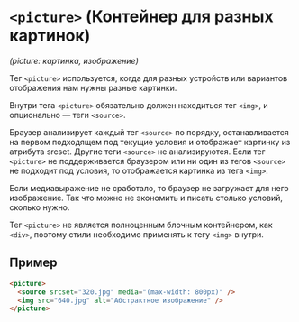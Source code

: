 # `<picture>` (Контейнер для разных картинок)

_(picture: картинка, изображение)_

Тег `<picture>` используется, когда для разных устройств или вариантов отображения нам нужны разные картинки.

Внутри тега `<picture>` обязательно должен находиться тег `<img>`, и опционально — теги `<source>`.

Браузер анализирует каждый тег `<source>` по порядку, останавливается на первом подходящем под текущие условия и отображает картинку из атрибута srcset. Другие теги `<source>` не анализируются. Если тег `<picture>` не поддерживается браузером или ни один из тегов `<source>` не подходит под условия, то отображается картинка из тега `<img>`.

Если медиавыражение не сработало, то браузер не загружает для него изображение. Так что можно не экономить и писать столько условий, сколько нужно.

Тег `<picture>` не является полноценным блочным контейнером, как `<div>`, поэтому стили необходимо применять к тегу `<img>` внутри.

## Пример

```html
<picture>
  <source srcset="320.jpg" media="(max-width: 800px)" />
  <img src="640.jpg" alt="Абстрактное изображение" />
</picture>
```
